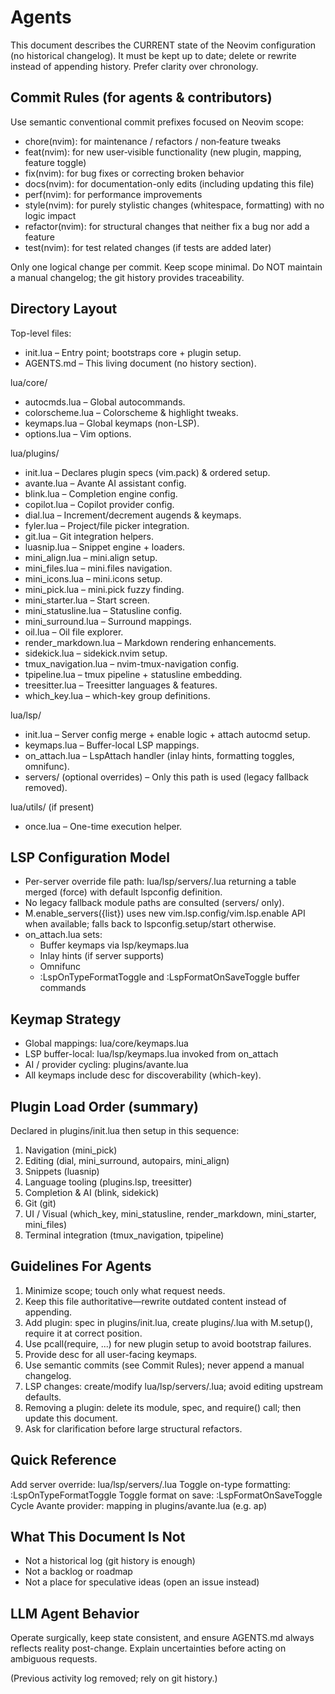 # Agents

This document describes the CURRENT state of the Neovim configuration (no historical changelog). It must be kept up to date; delete or rewrite instead of appending history. Prefer clarity over chronology.

## Commit Rules (for agents & contributors)

Use semantic conventional commit prefixes focused on Neovim scope:
- chore(nvim): for maintenance / refactors / non‑feature tweaks
- feat(nvim): for new user‑visible functionality (new plugin, mapping, feature toggle)
- fix(nvim): for bug fixes or correcting broken behavior
- docs(nvim): for documentation-only edits (including updating this file)
- perf(nvim): for performance improvements
- style(nvim): for purely stylistic changes (whitespace, formatting) with no logic impact
- refactor(nvim): for structural changes that neither fix a bug nor add a feature
- test(nvim): for test related changes (if tests are added later)

Only one logical change per commit. Keep scope minimal. Do NOT maintain a manual changelog; the git history provides traceability.

## Directory Layout

Top-level files:
- init.lua – Entry point; bootstraps core + plugin setup.
- AGENTS.md – This living document (no history section).

lua/core/
- autocmds.lua – Global autocommands.
- colorscheme.lua – Colorscheme & highlight tweaks.
- keymaps.lua – Global keymaps (non-LSP).
- options.lua – Vim options.

lua/plugins/
- init.lua – Declares plugin specs (vim.pack) & ordered setup.
- avante.lua – Avante AI assistant config.
- blink.lua – Completion engine config.
- copilot.lua – Copilot provider config.
- dial.lua – Increment/decrement augends & keymaps.
- fyler.lua – Project/file picker integration.
- git.lua – Git integration helpers.
- luasnip.lua – Snippet engine + loaders.
- mini_align.lua – mini.align setup.
- mini_files.lua – mini.files navigation.
- mini_icons.lua – mini.icons setup.
- mini_pick.lua – mini.pick fuzzy finding.
- mini_starter.lua – Start screen.
- mini_statusline.lua – Statusline config.
- mini_surround.lua – Surround mappings.
- oil.lua – Oil file explorer.
- render_markdown.lua – Markdown rendering enhancements.
- sidekick.lua – sidekick.nvim setup.
- tmux_navigation.lua – nvim-tmux-navigation config.
- tpipeline.lua – tmux pipeline + statusline embedding.
- treesitter.lua – Treesitter languages & features.
- which_key.lua – which-key group definitions.

lua/lsp/
- init.lua – Server config merge + enable logic + attach autocmd setup.
- keymaps.lua – Buffer-local LSP mappings.
- on_attach.lua – LspAttach handler (inlay hints, formatting toggles, omnifunc).
- servers/ (optional overrides) – Only this path is used (legacy fallback removed).

lua/utils/ (if present)
- once.lua – One-time execution helper.


## LSP Configuration Model

- Per-server override file path: lua/lsp/servers/<server>.lua returning a table merged (force) with default lspconfig definition.
- No legacy fallback module paths are consulted (servers/ only).
- M.enable_servers({list}) uses new vim.lsp.config/vim.lsp.enable API when available; falls back to lspconfig.setup/start otherwise.
- on_attach.lua sets:
  - Buffer keymaps via lsp/keymaps.lua
  - Inlay hints (if server supports)
  - Omnifunc
  - :LspOnTypeFormatToggle and :LspFormatOnSaveToggle buffer commands

## Keymap Strategy

- Global mappings: lua/core/keymaps.lua
- LSP buffer-local: lua/lsp/keymaps.lua invoked from on_attach
- AI / provider cycling: plugins/avante.lua
- All keymaps include desc for discoverability (which-key).

## Plugin Load Order (summary)
Declared in plugins/init.lua then setup in this sequence:
1. Navigation (mini_pick)
2. Editing (dial, mini_surround, autopairs, mini_align)
3. Snippets (luasnip)
4. Language tooling (plugins.lsp, treesitter)
5. Completion & AI (blink, sidekick)
6. Git (git)
7. UI / Visual (which_key, mini_statusline, render_markdown, mini_starter, mini_files)
8. Terminal integration (tmux_navigation, tpipeline)

## Guidelines For Agents

1. Minimize scope; touch only what request needs.
2. Keep this file authoritative—rewrite outdated content instead of appending.
3. Add plugin: spec in plugins/init.lua, create plugins/<name>.lua with M.setup(), require it at correct position.
4. Use pcall(require, ...) for new plugin setup to avoid bootstrap failures.
5. Provide desc for all user-facing keymaps.
6. Use semantic commits (see Commit Rules); never append a manual changelog.
7. LSP changes: create/modify lua/lsp/servers/<id>.lua; avoid editing upstream defaults.
8. Removing a plugin: delete its module, spec, and require() call; then update this document.
9. Ask for clarification before large structural refactors.

## Quick Reference

Add server override: lua/lsp/servers/<id>.lua
Toggle on-type formatting: :LspOnTypeFormatToggle
Toggle format on save: :LspFormatOnSaveToggle
Cycle Avante provider: mapping in plugins/avante.lua (e.g. <leader>ap)

## What This Document Is Not

- Not a historical log (git history is enough)
- Not a backlog or roadmap
- Not a place for speculative ideas (open an issue instead)

## LLM Agent Behavior

Operate surgically, keep state consistent, and ensure AGENTS.md always reflects reality post-change. Explain uncertainties before acting on ambiguous requests.

(Previous activity log removed; rely on git history.)










